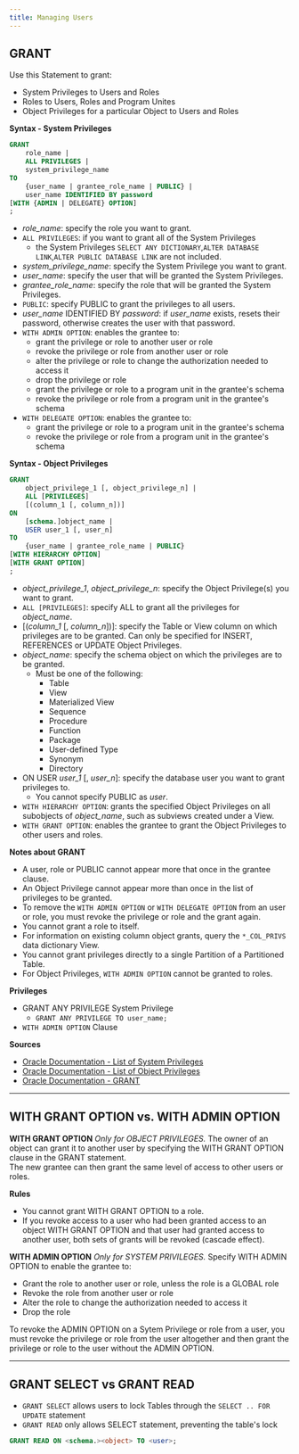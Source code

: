 ```yaml
---
title: Managing Users
---
```


## GRANT
Use this Statement to grant:
- System Privileges to Users and Roles
- Roles to Users, Roles and Program Unites
- Object Privileges for a particular Object to Users and Roles

**Syntax - System Privileges**
```sql
GRANT
	role_name |
	ALL PRIVILEGES |
	system_privilege_name
TO
	{user_name | grantee_role_name | PUBLIC} |
	user_name IDENTIFIED BY password
[WITH {ADMIN | DELEGATE} OPTION]
;
```
- *role_name*: specify the role you want to grant.
- `ALL PRIVILEGES`: if you want to grant all of the System Privileges
	- the System Privileges `SELECT ANY DICTIONARY`,`ALTER DATABASE LINK`,`ALTER PUBLIC DATABASE LINK` are not included.
- *system_privilege_name*: specify the System Privilege you want to grant.
- *user_name*: specify the user that will be granted the System Privileges.
- *grantee_role_name*: specify the role that will be granted the System Privileges.
- `PUBLIC`: specify PUBLIC to grant the privileges to all users.
- *user_name* IDENTIFIED BY *password*: if *user_name* exists, resets their password, otherwise creates the user with that password.
- `WITH ADMIN OPTION`: enables the grantee to:
	- grant the privilege or role to another user or role
	- revoke the privilege or role from another user or role
	- alter the privilege or role to change the authorization needed to access it
	- drop the privilege or role
	- grant the privilege or role to a program unit in the grantee's schema
	- revoke the privilege or role from a program unit in the grantee's schema
- `WITH DELEGATE OPTION`: enables the grantee to:
	- grant the privilege or role to a program unit in the grantee's schema
	- revoke the privilege or role from a program unit in the grantee's schema

**Syntax - Object Privileges**
```sql
GRANT
	object_privilege_1 [, object_privilege_n] |
	ALL [PRIVILEGES]
	[(column_1 [, column_n])]
ON
	[schema.]object_name |
	USER user_1 [, user_n]
TO
	{user_name | grantee_role_name | PUBLIC}
[WITH HIERARCHY OPTION]
[WITH GRANT OPTION]
;
```
- *object_privilege_1*, *object_privilege_n*: specify the Object Privilege(s) you want to grant.
- `ALL [PRIVILEGES]`: specify ALL to grant all the privileges for *object_name*.
- \[(*column_1* \[, *column_n*])]: specify the Table or View column on which privileges are to be granted. Can only be specified for INSERT, REFERENCES or UPDATE Object Privileges.
- *object_name*: specify the schema object on which the privileges are to be granted.
	- Must be one of the following:
		- Table
		- View
		- Materialized View
		- Sequence
		- Procedure
		- Function
		- Package
		- User-defined Type
		- Synonym
		- Directory
- ON USER *user_1* \[, *user_n*]: specify the database user you want to grant privileges to.
	- You cannot specify PUBLIC as *user*.
- `WITH HIERARCHY OPTION`: grants the specified Object Privileges on all subobjects of *object_name*, such as subviews created under a View.
- `WITH GRANT OPTION`: enables the grantee to grant the Object Privileges to other users and roles.

**Notes about GRANT**
- A user, role or PUBLIC cannot appear more that once in the grantee clause.
- An Object Privilege cannot appear more than once in the list of privileges to be granted. 
- To remove the `WITH ADMIN OPTION` or `WITH DELEGATE OPTION` from an user or role, you must revoke the privilege or role and the grant again.
- You cannot grant a role to itself.
- For information on existing column object grants, query the `*_COL_PRIVS` data dictionary View.
- You cannot grant privileges directly to a single Partition of a Partitioned Table.
- For Object Privileges, `WITH ADMIN OPTION` cannot be granted to roles.

**Privileges**
- GRANT ANY PRIVILEGE System Privilege
	- `GRANT ANY PRIVILEGE TO user_name;`
- `WITH ADMIN OPTION` Clause

**Sources**
- [Oracle Documentation - List of System Privileges](https://docs.oracle.com/en/database/oracle/oracle-database/21/sqlrf/GRANT.html#GUID-20B4E2C0-A7F8-4BC8-A5E8-BE61BDC41AC3__BABEFFEE)
- [Oracle Documentation - List of Object Privileges](https://docs.oracle.com/en/database/oracle/oracle-database/21/sqlrf/GRANT.html#GUID-20B4E2C0-A7F8-4BC8-A5E8-BE61BDC41AC3__BGBCIIEG)
- [Oracle Documentation - GRANT](https://docs.oracle.com/en/database/oracle/oracle-database/21/sqlrf/GRANT.html)

---

## WITH GRANT OPTION vs. WITH ADMIN OPTION

**WITH GRANT OPTION**
*Only for OBJECT PRIVILEGES.*
The owner of an object can grant it to another user by specifying the WITH GRANT OPTION clause in the GRANT statement.\
The new grantee can then grant the same level of access to other users or roles.

**Rules**
- You cannot grant WITH GRANT OPTION to a role.
- If you revoke access to a user who had been granted access to an object WITH GRANT OPTION and that user had granted access to another user, both sets of grants will be revoked (cascade effect).

**WITH ADMIN OPTION**
*Only for SYSTEM PRIVILEGES.*
Specify WITH ADMIN OPTION to enable the grantee to:
- Grant the role to another user or role, unless the role is a GLOBAL role
- Revoke the role from another user or role
- Alter the role to change the authorization needed to access it
- Drop the role

To revoke the ADMIN OPTION on a Sytem Privilege or role from a user, you must revoke the privilege or role from the user altogether and then grant the privilege or role to the user without the ADMIN OPTION.

---

## GRANT SELECT vs GRANT READ
- `GRANT SELECT` allows users to lock Tables through the `SELECT .. FOR UPDATE` statement
- `GRANT READ` only allows SELECT statement, preventing the table's lock

```sql
GRANT READ ON <schema.><object> TO <user>;
```